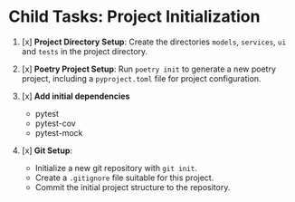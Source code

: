 

# Child Tasks: Project Initialization

1. [x] **Project Directory Setup**: Create the directories `models`, `services`, `ui` and `tests` in the project directory.

2. [x] **Poetry Project Setup**: Run `poetry init` to generate a new poetry project, including a `pyproject.toml` file for project configuration.

3. [x] **Add initial dependencies**
    - pytest
    - pytest-cov
    - pytest-mock

4. [x] **Git Setup**:
    - Initialize a new git repository with `git init`.
    - Create a `.gitignore` file suitable for this project.
    - Commit the initial project structure to the repository.
